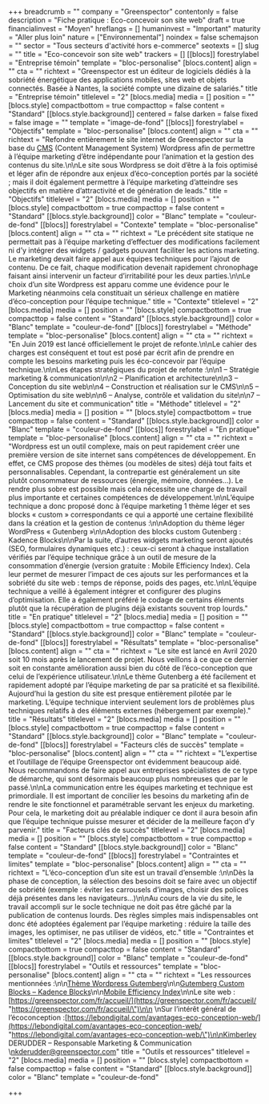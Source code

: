 +++
breadcrumb = ""
company = "Greenspector"
contentonly = false
description = "Fiche pratique : Eco-concevoir son site web"
draft = true
financialinvest = "Moyen"
hreflangs = []
humaninvest = "Important"
maturity = "Aller plus loin"
nature = ["Environnemental"]
noindex = false
schemajson = ""
sector = "Tous secteurs d'activité hors e-commerce"
seotexts = []
slug = ""
title = "Eco-concevoir son site web"
trackers = []
[[blocs]]
forestrylabel = "Entreprise témoin"
template = "bloc-personalise"
[blocs.content]
align = ""
cta = ""
richtext = "Greenspector est un éditeur de logiciels dédiés à la sobriété énergétique des applications mobiles, sites web et objets connectés. Basée à Nantes, la société compte une dizaine de salariés."
title = "Entreprise témoin"
titlelevel = "2"
[blocs.media]
media = []
position = ""
[blocs.style]
compactbottom = true
compacttop = false
content = "Standard"
[[blocs.style.background]]
centered = false
darken = false
fixed = false
image = ""
template = "image-de-fond"
[[blocs]]
forestrylabel = "Objectifs"
template = "bloc-personalise"
[blocs.content]
align = ""
cta = ""
richtext = "Refondre entièrement le site internet de Greenspector sur la base du [CMS](http://glossaire.infowebmaster.fr/cms/) (Content Management System) Wordpress afin de permettre à l’équipe marketing d’être indépendante pour l’animation et la gestion des contenus du site.\n\nLe site sous Wordpress se doit d’être à la fois optimisé et léger afin de répondre aux enjeux d’éco-conception portés par la société ; mais il doit également permettre à l’équipe marketing d’atteindre ses objectifs en matière d’attractivité et de génération de leads."
title = "Objectifs"
titlelevel = "2"
[blocs.media]
media = []
position = ""
[blocs.style]
compactbottom = true
compacttop = false
content = "Standard"
[[blocs.style.background]]
color = "Blanc"
template = "couleur-de-fond"
[[blocs]]
forestrylabel = "Contexte"
template = "bloc-personalise"
[blocs.content]
align = ""
cta = ""
richtext = "Le précédent site statique ne permettait pas à l’équipe marketing d’effectuer des modifications facilement ni d’y intégrer des widgets / gadgets pouvant faciliter les actions marketing. Le marketing devait faire appel aux équipes techniques pour l’ajout de contenu. De ce fait, chaque modification devenait rapidement chronophage faisant ainsi intervenir un facteur d’irritabilité pour les deux parties.\n\nLe choix d’un site Wordpress est apparu comme une évidence pour le Marketing néanmoins cela constituait un sérieux challenge en matière d’éco-conception pour l’équipe technique."
title = "Contexte"
titlelevel = "2"
[blocs.media]
media = []
position = ""
[blocs.style]
compactbottom = true
compacttop = false
content = "Standard"
[[blocs.style.background]]
color = "Blanc"
template = "couleur-de-fond"
[[blocs]]
forestrylabel = "Méthode"
template = "bloc-personalise"
[blocs.content]
align = ""
cta = ""
richtext = "En Juin 2019 est lancé officiellement le projet de refonte.\n\nLe cahier des charges est conséquent et tout est posé par écrit afin de prendre en compte les besoins marketing puis les éco-concevoir par l’équipe technique.\n\nLes étapes stratégiques du projet de refonte :\n\n1 – Stratégie marketing & communication\n\n2 – Planification et architecture\n\n3 – Conception du site web\n\n4 – Construction et réalisation sur le CMS\n\n5 – Optimisation du site web\n\n6 – Analyse, contrôle et validation du site\n\n7 – Lancement du site et communication"
title = "Méthode"
titlelevel = "2"
[blocs.media]
media = []
position = ""
[blocs.style]
compactbottom = true
compacttop = false
content = "Standard"
[[blocs.style.background]]
color = "Blanc"
template = "couleur-de-fond"
[[blocs]]
forestrylabel = "En pratique"
template = "bloc-personalise"
[blocs.content]
align = ""
cta = ""
richtext = "Wordpress est un outil complexe, mais on peut rapidement créer une première version de site internet sans compétences de développement. En effet, ce CMS propose des thèmes (ou modèles de sites) déjà tout faits et personnalisables. Cependant, la contrepartie est généralement un site plutôt consommateur de ressources (énergie, mémoire, données…). Le rendre plus sobre est possible mais cela nécessite une charge de travail plus importante et certaines compétences de développement.\n\nL’équipe technique a donc proposé donc à l’équipe marketing 1 thème léger et ses blocks « custom » correspondants ce qui a apporté une certaine flexibilité dans la création et la gestion de contenus :\n\nAdoption du thème léger WordPress « Gutenberg »\n\nAdoption des blocks custom Gutenberg : Kadence Blocks\n\nPar la suite, d’autres widgets marketing seront ajoutés (SEO, formulaires dynamiques etc.) : ceux-ci seront à chaque installation vérifiés par l’équipe technique grâce à un outil de mesure de la consommation d’énergie (version gratuite : Mobile Efficiency Index). Cela leur permet de mesurer l’impact de ces ajouts sur les performances et la sobriété du site web : temps de réponse, poids des pages, etc.\n\nL’équipe technique a veillé à également intégrer et configurer des plugins d’optimisation. Elle a également préféré le codage de certains éléments plutôt que la récupération de plugins déjà existants souvent trop lourds."
title = "En pratique"
titlelevel = "2"
[blocs.media]
media = []
position = ""
[blocs.style]
compactbottom = true
compacttop = false
content = "Standard"
[[blocs.style.background]]
color = "Blanc"
template = "couleur-de-fond"
[[blocs]]
forestrylabel = "Résultats"
template = "bloc-personalise"
[blocs.content]
align = ""
cta = ""
richtext = "Le site est lancé en Avril 2020 soit 10 mois après le lancement de projet. Nous veillons à ce que ce dernier soit en constante amélioration aussi bien du côté de l’éco-conception que celui de l’expérience utilisateur.\n\nLe thème Gutenberg a été facilement et rapidement adopté par l’équipe marketing de par sa praticité et sa flexibilité. Aujourd’hui la gestion du site est presque entièrement pilotée par le marketing. L’équipe technique intervient seulement lors de problèmes plus techniques relatifs à des éléments externes (hébergement par exemple)."
title = "Résultats"
titlelevel = "2"
[blocs.media]
media = []
position = ""
[blocs.style]
compactbottom = true
compacttop = false
content = "Standard"
[[blocs.style.background]]
color = "Blanc"
template = "couleur-de-fond"
[[blocs]]
forestrylabel = "Facteurs clés de succès"
template = "bloc-personalise"
[blocs.content]
align = ""
cta = ""
richtext = "L’expertise et l’outillage de l’équipe Greenspector ont évidemment beaucoup aidé. Nous recommandons de faire appel aux entreprises spécialistes de ce type de démarche, qui sont désormais beaucoup plus nombreuses que par le passé.\n\nLa communication entre les équipes marketing et technique est primordiale. Il est important de concilier les besoins du marketing afin de rendre le site fonctionnel et paramétrable servant les enjeux du marketing. Pour cela, le marketing doit au préalable indiquer ce dont il aura besoin afin que l’équipe technique puisse mesurer et décider de la meilleure façon d’y parvenir."
title = "Facteurs clés de succès"
titlelevel = "2"
[blocs.media]
media = []
position = ""
[blocs.style]
compactbottom = true
compacttop = false
content = "Standard"
[[blocs.style.background]]
color = "Blanc"
template = "couleur-de-fond"
[[blocs]]
forestrylabel = "Contraintes et limites"
template = "bloc-personalise"
[blocs.content]
align = ""
cta = ""
richtext = "L’éco-conception d’un site est un travail d’ensemble :\n\nDès la phase de conception, la sélection des besoins doit se faire avec un objectif de sobriété (exemple : éviter les carrousels d’images, choisir des polices déjà présentes dans les navigateurs…)\n\nAu cours de la vie du site, le travail accompli sur le socle technique ne doit pas être gâché par la publication de contenus lourds. Des règles simples mais indispensables ont donc été adoptées également par l’équipe marketing : réduire la taille des images, les optimiser, ne pas utiliser de vidéos, etc."
title = "Contraintes et limites"
titlelevel = "2"
[blocs.media]
media = []
position = ""
[blocs.style]
compactbottom = true
compacttop = false
content = "Standard"
[[blocs.style.background]]
color = "Blanc"
template = "couleur-de-fond"
[[blocs]]
forestrylabel = "Outils et ressources"
template = "bloc-personalise"
[blocs.content]
align = ""
cta = ""
richtext = "Les ressources mentionnées :\n\n[Thème Wordpress Gutemberg](https://fr.wordpress.org/gutenberg/)\n\n[Gutemberg Custom Blocks – Kadence Blocks](https://wordpress.org/plugins/kadence-blocks/)\n\n[Mobile Efficiency Index](http://www.mobile-efficiency-index.com/)\n\nLe site web :[ ](https://greenspector.com/fr/accueil/)[https://greenspector.com/fr/accueil/](https://greenspector.com/fr/accueil/ \"https://greenspector.com/fr/accueil/\")\n\n  \nSur l’intérêt général de l’écoconception :[https://lebondigital.com/avantages-eco-conception-web/](https://lebondigital.com/avantages-eco-conception-web/ \"https://lebondigital.com/avantages-eco-conception-web/\")\n\nKimberley DERUDDER – Responsable Marketing & Communication  \nkderudder@greenspector.com"
title = "Outils et ressources"
titlelevel = "2"
[blocs.media]
media = []
position = ""
[blocs.style]
compactbottom = false
compacttop = false
content = "Standard"
[[blocs.style.background]]
color = "Blanc"
template = "couleur-de-fond"

+++
